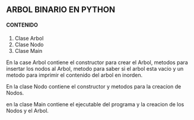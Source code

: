 ## ARBOL BINARIO EN PYTHON

#### CONTENIDO
1. Clase Arbol
2. Clase Nodo
3. Clase Main

En la case Arbol contiene el constructor para crear el Arbol, metodos para insertar los nodos al Arbol, metodo para saber si el arbol esta vacio y un metodo para imprimir el contenido del arbol en inorden.

En la clase Nodo contiene el constructor y metodos para la creacion de Nodos.

en la clase Main contiene el ejecutable del programa y la creacion de los Nodos y el Arbol.